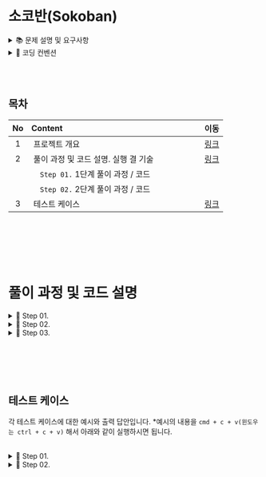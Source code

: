 # 소코반(Sokoban)

<details>
<summary>📚	 문제 설명 및 요구사항</summary>
<div markdown="1">
</div>
<br/><br/>

## ✍🏻 공통 요구사항

- 단계별로 (할 수 있는 단계까지) [소코반 게임](https://www.cbc.ca/kids/games/play/sokoban) 을 구현한다.
- 단계별로 지정된 코딩 요구사항을 적용한다.
- `단계별로 구현한 코드 동작과 실행 결과에 대해` 마크다운 문법으로 README.md 파일에 상세하게 정리한다.
- 특별히 명시되지 않은 부분은 `자유롭게 구현`한다.

<br/><br/>

<details>
<summary>📔	 Step 01.</summary>
<div markdown="1">

## 1단계: 지도 데이터 읽어서 2차원 배열에 저장하고 화면에 출력하기

<br/><br/>

## 🖥 1단계 코딩 요구사항

- 컴파일 또는 실행이 가능해야 한다. (컴파일이나 실행되지 않을 경우 감점 대상)
- 자기만의 기준으로 최대한 간결하게 코드를 작성한다.
- Readme.md에 풀이 과정 및 코드 설명, 실행 결과를 기술하고 코드와 같이 gist에 포함해야 한다.
- 제출시 gist URL과 revision 번호를 함께 제출한다.

<br/><br/><br/>

## ⌨️ 입력

아래 내용을 문자열로 넘겨서 처리하는 함수를 작성한다. 복사는 아래 text를 이용하시면 됩니다. **아래 문자는 편의를 위해 "\n"을 조정했습니다.
<br/>

````text
Stage 1
#####
#OoP#
#####
=====
Stage 2
  #######
###  O  ###
#    o    #
# Oo P oO #
###  o  ###
 #   O  # 
 ########
````

<br/><br/><br/><br/>

위 값을 읽어 2차원 배열로 변환 저장한다.
<br/>

| 기호  |<center>의미</center>| <center>스테이지 구분</center>|                                                        
|:---:|:----|:------------------------------:|
|  #  |&nbsp; 벽(Wall)       |&nbsp; 0|
|  O  |&nbsp; 구멍(Hall)      |&nbsp; 1|
|  o  |&nbsp; 공(Ball)       |&nbsp; 2|
|  P  |&nbsp; 플레이어(Player) |&nbsp; 3|
|  =  |&nbsp; 스테이지 구분         |&nbsp; 4|

<br/><br/><br/><br/><br/>

## 🖥 출력

아래와 같은 형태로 각 스테이지 정보를 출력한다.

- 플레이어 위치는 배열 [0][0]을 기준으로 처리한다.
- 스테이지 구분값은 출력하지 않는다
  <br/>

```text
Stage 1

#####
#OoP#
#####

가로크기: 5
세로크기: 3
구멍의 수: 1
공의 수: 1
플레이어 위치 (2, 4)

Stage 2

  #######
###  O  ###
#    o    #
# Oo P oO #
###  o  ###
 #   O  # 
 ########

가로크기: 10
세로크기: 7
구멍의 수: 4
공의 수: 4
플레이어 위치 (5, 6)
```

<br/><br/><br/>

</div>
<br/><br/>
</details>

[comment]: <> (2단계)

<details>
<summary>	📕	 Step 02.</summary>
<div markdown="2-2">

## 🖥 2단계 코딩 요구사항

- 너무 크지 않은 함수 단위로 구현하고 중복된 코드를 줄이도록 노력한다.
- 마찬가지로 Readme.md 파일과 작성한 소스 코드를 모두 기존 secret gist에 올려야 한다.
- 전역변수의 사용을 자제한다.
- 객체 또는 배열을 적절히 활용한다.

<br/><br/><br/>

## 🖥 2단계 기능 요구사항

- 처음 시작하면 스테이지 2의 지도를 출력한다.
- 간단한 프롬프트 (예: `SOKOBAN>   `)를 표시해 준다.
- 하나 이상의 문자를 입력받은 경우 순서대로 처리해서 단계별 상태를 출력한다.
- 벽이나 공등 다른 물체에 부딪히면 `해당 명령을 수행할 수 없습니다` 라는 메시지를 출력하고 플레이어를 움직이지 않는다.

<br/><br/><br/>

## ⌨️ 입력명령

````text
- w: 위쪽
- a: 왼쪽
- s: 아래쪽
- d: 오른쪽
- q: 프로그램 종료
````

<br/><br/><br/>

## 🖥 출력

```text
Stage 2

  #######
###  O  ###
#    o    #
# Oo P oO #
###  o  ###
 #   O  # 
 ########

SOKOBAN> ddzw (엔터)

  #######
###  O  ###
#    o    #
# Oo  PoO #
###  o  ###
 #   O  # 
 ########
 
 D: 오른쪽으로 이동합니다.
 
  #######
###  O  ###
#    o    #
# Oo  PoO #
###  o  ###
 #   O  # 
 ########
 
 D: (경고!) 해당 명령을 수행할 수 없습니다!
 
  #######
###  O  ###
#    o    #
# Oo  PoO #
###  o  ###
 #   O  # 
 ########
 
 Z: (경고!) 해당 명령을 수행할 수 없습니다!
 
  #######
###  O  ###
#    o    #
# Oo  PoO #
###  o  ###
 #   O  # 
 ########
 
 W: 위로 이동합니다.
 
SOKOBAN> q
Bye~
```

<br/><br/><br/>



</div>
</details>





<details>
<summary>📗	 Step 03.</summary>
<div markdown="3">
<br/>

## 3단계 : 소코반 완성하기

- 정상적인 소코반 게임을 완성하며 [해당 링크](https://www.cbc.ca/kids/games/play/sokoban)를 참조한다.

<br/><br/>

## ✍🏻 기능 요구사항

- 난이도를 고려하여 스테이지 1부터 5까지 플레이 가능한 map.txt 파일을 스스로 작성한다.
- 지도 파일 map.txt를 문자열로 읽어서 처리하도록 개선한다.
- 처음 시작시 Stage 1의 지도와 프롬프트가 표시된다.
- r 명령 입력시 스테이지를 초기화 한다.
- 모든 o를 O자리에 이동시키면 클리어 화면을 표시하고 다음 스테이지로 표시한다.
- 주어진 모든 스테이지를 클리어시 축하메시지를 출력하고 게임을 종료한다.

<br/>

- ### 참고
    - 플레이어는 o를 밀어서 이동할 수 있지만 당길 수는 없다.
    - o를 O 지점에 밀어 넣으면 0으로 변경된다.
    - 플레이어는 O를 통과할 수 있다.
    - 플레이어는 #을 통과할 수 없다.
    - 0 상태의 o를 밀어내면 다시 o와 O로 분리된다.
    - 플레이어가 움직일 때마다 턴수를 카운트한다.
    - 상자가 두 개 연속으로 붙어있는 경우 밀 수 없다.
    - 기타 필요한 로직은은 실제 게임을 참고해서 완성한다.

<br/><br/><br/>

## 🖥 3단계 코딩 요구사항

- 가능한 한 커밋을 자주 하고 구현의 의미가 명확하게 전달되도록 커밋 메시지를 작성한다.
- 함수나 메소드는 한 번에 한 가지 일을 하고 가능하면 20줄이 넘지 않도록 구현한다.
- 함수나 메소드의 들여쓰기를 가능하면 적게(3단계까지만) 할 수 있도록 노력한다.

<br/>

````javascript
function main() {
    for () { // 들여쓰기 1단계
        if () { // 들여쓰기 2단계
            return; // 들여쓰기 3단계
        }
    }
}
````

<br/><br/><br/>

## 🖥 실행 예시

```text
소코반의 세계에 오신 것을 환영합니다!
^오^

Stage 1

#####
#OoP#
#####

SOKOBAN> A

#####
#0P #
#####

빠밤! Stage 1 클리어!
턴수: 1

Stage 2
...

Stage 5
...

빠밤! Stage 5 클리어!
턴수: 5

전체 게임을 클리어하셨습니다!
축하드립니다! 
```

<br/><br/>

</div>
<br/><br/>
</details>

<details>
<summary>📚	Step 04.</summary>
<div markdown="4">

## 4단계 : 추가기능 구현

- 다양한 추가기능을 구현해 본다.
- 전부다 구현하지 않아도 무방하다.

<br/>

## ✍🏻 기능 요구사항

<br/>

### 저장하기 / 불러오기

- 1 - 5: 세이브 슬롯 1 - 5 선택
- S 키로 현재 진행상황을 저장한다.
- L 키로 세이브 슬롯에서 진행상황을 불러온다.

```text
S>  2S
2번 세이브 슬로 상태
2번 세이브에 진행상황을 저장합니다.
S>  3L
3번 세이브에서 진행상황을 불러옵니다.
```

<br/><br/><br/>

### 지도 데이터 변환하기 프로그램

- 지도 데이터 map.txt 를 읽어서 일반 텍스트 에디터로 읽을 수 없는 map_enc.txt로 변환하는 프로그램을 추가로 작성한다.
- 3 단계에서 구현한 게임이 map.txt 가 아닌 map_enc.txt 를 불러와서 실행할 수 있도록 수정한다.

<br/><br/><br/>

### 되돌리기 기능 및 되돌리기 취소 기능 구현

- u키를 누르면 한 턴 되돌리기, U키를 누르면 되돌리기 취소하기를 구현한다.

</div>
<br/><br/>
</details>



</details> 



<details>
<summary>📌 코딩 컨벤션</summary>
<div markdown="2">
<br/>

## 📌 코딩 컨벤션

- `기능 단위로 커밋`하며, 구현의 의미가 명확하게 전달되도록 커밋 메시지를 작성한다.<br/>
- 커밋은 -m 사용을 `지양`하며, 구체적 내용을 기록한다.

- `readme를 상세히 작성`한다.<br/>
    - `전체 프로젝트의 구조를 설명`한다.
    - 각 `패키지`와 `클래스, 메서드의 기능을 상세히 설명`한다.
    - (가능하다면) 패키지/클래스의 `역할과 책임을 명확하게 분리`한다.
    - 변수명은 문맥에 맞게 가장 보편적으로, 메서드명은 `무엇을 하는지를 명확히` 나타낸다.
    - 필요에 따라 그림과 PPT, 학습내용을 첨부해 `알기 쉽게 작성`한다.
    - 테스트 케이스를 기록하며 석연치 않은 부분을 매번 체크한다.

- 함수나 메소드의 들여쓰기를 가능하면 적게하도록 노력한다.<br/>
    - 한 메서드에는 가급적 `두 단계 이내`의 들여쓰기를 한다.
- 함수나 메소드는 한 번에 한 가지 일을 하고 가능하면 20줄이 넘지 않도록 구현한다. <br/>
- 무분별한 static의 사용을 최대한 `지양`한다.
- else 예약어를 `지양`한다.
- 함수나 메소드의 들여쓰기를 가능하면 적게(3단계까지만) 할 수 있도록 노력한다.

```javascript
 function main() {
    for (i = 0; i < 10; i++) { // 들여쓰기 1단계
        if (i == 2) { // 들여쓰기 2단계
            return; // 들여쓰기 3단계
        }
    }
}
```

<br/>

</div>
</details>

<br/><br/>

## 목차

| No  |    Content                                                                              |  이동  |
|:---:|:----------------------------------------------------------------------------------------|:-----:|
|  1  |&nbsp;프로젝트 개요                                                                          |[링크]()|
|  2  |&nbsp;풀이 과정 및 코드 설명. 실행 결 기술 &nbsp;&nbsp;&nbsp;&nbsp;&nbsp;&nbsp;&nbsp;&nbsp;&nbsp;&nbsp;&nbsp;&nbsp;&nbsp;&nbsp;&nbsp;&nbsp;&nbsp;&nbsp;&nbsp;|[링크](#풀이-과정-및-코드-설명)|
|     |&nbsp;&nbsp;&nbsp; `Step 01.`  1단계 풀이 과정 / 코드                                         |       |
|     |&nbsp;&nbsp;&nbsp; `Step 02.`  2단계 풀이 과정 / 코드                                         |       |
|  3  |&nbsp;테스트 케이스                                                                         |[링크]()|

<br/><br/><br/><br/><br/>

# 풀이 과정 및 코드 설명

<details>
<summary>📔	 Step 01.</summary>
<div markdown="1">

## 1단계

예제를 `그대로 화면에 출력`하는 문제로, 추가적 작업 없이 받은 정보를 화면에 출력하는 문제입니다. 따라서 입력 받은 문자열 입력에 대한 예외 처리를 하지 않고 입력된 문자열을 파싱해 Stage1과 Stage2에
대한 정보를 화면에 출력했습니다. *1단계에서 4단계로 갈수록 복잡해지고 구현사항이 추가되는 것 같아, 문제에서 원하는 요건만 빠르게 충족시키고 위해 일부 클래스와 메서드들은 하드코딩 되어있습니다.  
<br/>

![링크]()

|No|종류|<center>이름</center>|<center>역할 및 책임</center>|
|:----:|:----:|:---|:---|
|1|class|&nbsp;InputView|&nbsp; 사용자의 입력을 담당하는 클래스        |
|2|class|&nbsp;OutputView|&nbsp; 사용자에게 게임의 결과를 출력해주는 클래스        |
|3|enum|&nbsp;Message|&nbsp; 사용자에게 보여질 메시지를 관리하는 클래스        |
|4|class|&nbsp;ErrorMessage|&nbsp; 사용자에게 보여질 에러메시지를 관리하는 클래스|
|5|class|&nbsp;Position|&nbsp; Player의 좌표를 나타내는 클래스|
|6|class|&nbsp;StageResult|&nbsp; Stage의 정보를 담고 있는 클래스|

<br/><br/><br/>

## 1. InputView 클래스

사용자의 입력을 받는 클래스

<br/>

### 1-1. List<StageResult> inputMap(String word)

문자열을 인자로를 받아 List<StageResult>의 형태로 최종 반환해주는 메서드. List 내부에는 Stage1과 Stage2에 대한 정보가 담겨있다.

````java
public List<StageResult> inputMap(String word){
        return getResult(word);
}
````

<br/><br/>

### 1-2. List<StageResult> getResult(String word)

문자열을 인자로 받아 각 Stage에 대한 실제 정보를 생성해주는 메서드. 메서드 내부에서 도우미 메서드를 사용해 Stage1과 Stage2에 대한 정보를 생성한다.

```java
private List<StageResult> getResult(String word){
        List<String> words=getWordsSplitByLine(word);
        List<StageResult> results=new ArrayList<>();

        StageResult stageFirst=new StageResult(1,getStageFirstMap(words));
        StageResult stageSecond=new StageResult(2,getStageSecondMap(words));

        results.add(stageFirst);
        results.add(stageSecond);
        return results;
}
```

<br/><br/>

### 1-3. List<String> getWordsSplitByLine(String word)

문자열을 인자로 받아 List<String> 형태로 단어를 나눠주는 메서드. 맵의 정보를 나누기 위해 사용된다.

````java
private List<String> getWordsSplitByLine(String word){
        String[]wordArray=word.split("\n");
        List<String> words=new ArrayList<>();
        words.addAll(Arrays.asList(wordArray));
        return words;
}
````

<br/><br/>

### 1-4. int[ ][ ] getStageFirstMap(List<String> lst)

인자로 문자열 리스트를 받아 첫 번째 맵의 구성을 int[][] 형태로 반환해주는 메서드. 각 칸들의 심볼을 int로 변환해서 값을 저장시켜 준다.

````java
private int[][]getStageFirstMap(List<String> lst){
        String[][]stringArray=new String[3][5];
        
        for(int i=0;i< 3;i++){
            stringArray[i]=lst.get(i+1).split("").clone();
        }
        return getIntArray(stringArray);
}
````

<br/><br/>

### 1-5. int[][] getStageSecondMap(List<String> lst)

인자로 문자열 리스트를 받아 두 번째 맵의 구성을 int[][] 형태로 반환해주는 메서드. 각 칸들의 심볼을 int로 변환해서 값을 저장시켜준다.

````java
private int[][]getStageSecondMap(List<String> lst) {
        int[][]intArray=new int[7][11];
        for(int i=6;i< 13;i++){
            String[]array=lst.get(i).split("");
            int count=array.length;
            for(int j=0;j<count; j++) {
                intArray[i-6][j]=getIntValue(array[j]);
            }
        }
        return intArray;
}
````

<br/><br/>

### 1-6. int[ ][ ] getIntArray(String[][] stringArray)

문자 배열을 인자로 받아 int[][] 로 반환하는 메서드. 각 칸의 심볼을 맞는 int 값으로 변경해준다.

````java
private int[][]getIntArray(String[][]stringArray){
        int[][]intArray=new int[stringArray.length][stringArray[0].length];
        for(int row=0;row<stringArray.length;row++){
            for(int col=0;col<stringArray[0].length;col++){
                intArray[row][col]=getIntValue(stringArray[row][col]);
            }
        }
        return intArray;
}
````

<br/><br/>

### 1-7. int getIntValue(String symbol)

인자로 문자를 받아 int를 반환하는 메서드. 각 칸의 심볼을 맞는 int 값으로 변경해준다.

````java
private int getIntValue(String symbol){
        if(symbol.equals("#")){
            return 0;
        }
        if(symbol.equals("O")){
            return 1;
        }
        if(symbol.equals("o")){
            return 2;
        }
        if(symbol.equals("P")){
            return 3;
        }
        if(symbol.equals(" ")){
            return 5;
        }
            return 5;
}
````

<br/><br/><br/><br/>

## 2. OutputView

Stage의 정보를 출력해주는 클래스

<br/><br/>

### 2-1. void print(List<StageResult> results)

Stage들에 대한 정보를 인자로 받아 화면에 출력해주는 메서드.

```java
public void print(List<StageResult> results){
        stringBuilder.setLength(0);
        for(int number=0;number<results.size();number++){
            StageResult stageInfo=results.get(number);
            stringBuilder.append(Message.STAGE_INFO).append(stageInfo.getStage()).append("\n");
            String[][]stageMap=getStringArray(results.get(number).getMap());
            for(int row=0;row<stageInfo.getMap().length;row++){
                stringBuilder.append("\n");
                for(int col=0;col<stageInfo.getMap()[0].length;col++){
                    stringBuilder.append(stageMap[row][col]);
                }
            }
            
        stringBuilder.append("\n").append("\n").append(Message.HORIZONTAL_LENGTH).append(stageInfo.getHorizontalCount()).append("\n")
        .append(Message.VERTICAL_LENGTH).append(stageInfo.getVerticalCount()).append("\n")
        .append(Message.HOLE_COUNT).append(stageInfo.getHoleCount()).append("\n")
        .append(Message.BALL_COUNT).append(stageInfo.getBallCount()).append("\n")
        .append(Message.PLAYER_POSITION).append(stageInfo.getPlayerPosition()).append("\n").append("\n");
        }
        System.out.println(stringBuilder);
}
```

<br/><br/><br/>

### 2-2. String[][] getStringArray(int[][] map)

Stage 정보 중 int[ ][ ]를 인자로 받아 String[ ][ ]로 변환해주는 메서드.
<br/><br/>

```java
private String[][]getStringArray(int[][]map){
        String[][]stringArray=new String[map.length][map[0].length];
        for(int i=0;i<map.length;i++){
            for(int j=0;j<map[0].length;j++){
            stringArray[i][j]=getStringValue(map[i][j]);
            }
        }
        return stringArray;
}
```

<br/><br/><br/>

### 2-3. String getStringValue(int symbol)

int를 인자로 받아 String 값으로 변환해주는 메서드. 문자열 배열을 int 배열로 바꾸기 위해 사용된다.

````java
private String getStringValue(int symbol){
        if(symbol==0){
            return"#";
        }
        if(symbol==1){
            return"O";
        }
        if(symbol==2){
            return"o";
        }
        if(symbol==3){
            return"P";
        }
        if(symbol==5){
            return" ";
        }
        return" ";
}
````

<br/><br/><br/><br/>

## 3.Message

사용자에게 보여질 메시지를 관리하기 위한 enum 클래스.

<br/><br/>

## 4.ErrorMessage

사용자에게 보여질 오류 메시지를 관리하기 위한 enum 클래스.

<br/><br/>

## 5.Position

사용자의 위치를 저장하기 위한 값 객체.
<br/>

```java
@Override
public boolean equals(Object o){
        if(this==o)return true;
        if(o==null||getClass()!=o.getClass())return false;
        Position position=(Position)o;
        return x==position.x&&y==position.y;
}

@Override
public int hashCode(){
        return Objects.hash(x,y);
}
```

<br/><br/><br/>

## 6.StageResult

각 Stage에 대한 정보를 담고 있는 클래스.

<br/><br/>

### 6-1. int getHoleCount(int[ ][ ] map)

int[][] 를 인자로 받아 구멍(hole)의 개수를 반환하는 메서드.
<br/><br/>

```java
private int getHoleCount(int[][]map){
        int count=0;
        for(int row=0;row<map.length;row++){
            for(int col=0;col<map[0].length;col++){
                if(map[row][col]==1){
                    count++;
                }
            }
        }
        return count;
}
```

<br/><br/><br/>

### 6-2. int getBallCount(int[][] map)

int[][]를 인자로 받아 공(ball)의 개수를 반환하는 메서드.
<br/><br/>

```java
private int getBallCount(int[][]map){
        int count=0;
        for(int row=0;row<map.length;row++){
            for(int col=0;col<map[0].length;col++){
                if(map[row][col]==2){
                    count++;
                }
            }
        }
        return count;
}
```

<br/><br/><br/>

### 6-3. Position getPlayerPosition(int[][] map)
int[ ][ ]를 인자로 받아 플레이어의 위치(x, y)의 좌표를 반환하는 메서드.
<br/><br/>

```java
private Position getPlayerPosition(int[][]map){
        int count=0;
        int playerX=Integer.MAX_VALUE;
        int playerY=Integer.MAX_VALUE;
        for(int row=0;row<map.length;row++){
            for(int col=0;col<map[0].length;col++){
                if(map[row][col]==3){
                    playerX=row;
                    playerY=col;
                }
            }
        }
        return new Position(playerX,playerY);
}
```

</div>
</details>



<details>
<summary>📕	 Step 02.</summary>
<div markdown="1">

## 2단계

2단계는 `캐릭터의 위치를 이동`시키는 문제입니다. 따라서 다른 고려사항은 크게 생각하지 않고 캐릭터가 움직일 칸이 비었으면(" ") 캐릭터의 위치를 이동시켰습니다. 2단계 까지는 비교적 복잡하지 않기 때문에 칸의 
이동을 int로 하지 않고 문자열을 그대로 사용했습니다. *마찬가지로 점진적 리팩토링을 위해 일부 클래스와 메서드가 하드코딩 되어있습니다.
<br/>

![링크]()


<br/>


## 추가된 클래스
|No|종류|<center>이름</center>|<center>역할 및 책임</center>|
|:----:|:---------------:|:------|:---|
|1|class|&nbsp;Board     |&nbsp; 게임 캐릭터와 구멍, 공 등 각 요소들의 정보를 저장하는 클래스  |
|2|class|&nbsp;Command   |&nbsp; 명령어(w,a,q)들과 다음 위치의 계산을 돕는 값을 가진 클래스 |
|3|class|&nbsp;GameResult|&nbsp; 배열의 상태를 담아 반환해주는 클래스                   |
|4|class|&nbsp;Pair      |&nbsp; (x, y) 좌표를 묶어서 관리하는 클래스                   |
|5|class|&nbsp;Pairs     |&nbsp; Pair의 값들이 저장된 클래스                        |

## 1. Board 클래스

GameMachine 내부의 2차원 배열의 값과 연관된 메서드를 가지고 있는 클래스. 게임 캐릭터와 구멍, 공 등 각 심볼들의 상태를 관리하며 사이드 이펙트를 제거하기 위해 내부 배열을 갈아 끼우는 형태로 매 번
업데이트 한다.

<br/>

### 1-1. void initBoard()

Board 클래스 객체가 생성될 때 String[ ][ ] 배열을 초기화시켜주는 메서드. 
<br/><br/>

```java
void initBoard(){
        board=new String[BOARD_WIDTH][BOARD_HEIGHT];
        this.board[0]=new String[]{" "," ","#","#","#","#","#","#","#"," "," "};
        this.board[1]=new String[]{"#","#","#"," "," ","O"," "," ","#","#","#"};
        this.board[2]=new String[]{"#"," "," "," "," ","o"," "," "," "," ","#"};
        this.board[3]=new String[]{"#"," ","O","o"," ","P"," ","o","O"," ","#"};
        this.board[4]=new String[]{"#","#","#"," "," ","o"," "," ","#","#","#"};
        this.board[5]=new String[]{" ","#"," "," "," ","O"," "," ","#"," "," "};
        this.board[6]=new String[]{" ","#","#","#","#","#","#","#","#"," "," "};
}
```

<br/><br/><br/>

### 1-2. String[][] getBoard()

String[][]를 방어적 복사로 넘겨주는 반환하는 메서드. 사이드 이펙트를 제거하기 위해 매 번 배열을 생성해서 복사한 후 반환한다.
<br/>

```java
String[][]getBoard(){
        String[][]copyBoard=new String[BOARD_WIDTH][BOARD_HEIGHT];
        for(int row=BOARD_START;row<BOARD_WIDTH; row++){
            copyBoard[row]=this.board[row].clone();
        }
        return copyBoard;
}
```

<br/><br/><br/>

### 1-3. void update(String[ ][ ] updatedBoard)

배열을 업데이트 시켜주는 메서드. 사이드 이펙트를 방지하기 위해 board의 값을 null로 초기화시켜준 후 새로운 배열을 넣는다. 

<br/>

```java
protected void update(String[][]updatedBoard){
        this.board=null;
        this.board=updatedBoard;
}
```

<br/><br/><br/>

### 1-4. Pair findPlayerPosition()

현재 캐릭터의 위치를 찾는 메서드. 캐릭터를 기준으로 이동할 방향과 다음 칸을 보면 빠른 빠른 계산이 가능하다. String[][] 배열을 순회하며 `P` 인 칸의 좌표를 Pair로 반환한다.  
<br/>

```java
protected Pair findPlayerPosition(){
        int x=Integer.MAX_VALUE;
        int y=Integer.MAX_VALUE;

        for(int row=0;row< 11;row++){
            for(int col=0;col< 11;col++){
                if(board[row][col].equals("P")){
                    x=row;
                    y=col;
                }
            }
        }
        return Pairs.of(x,y);
}
```

<br/><br/><br/>

### 1-5. Pair validatePosition(int x, int y)

캐릭터가 움직일 칸을 검증하는 메서드. 이동할 칸이 범위 내에 있을 때, 해당 칸이 비었을 때 true를 반환하고 그 외에는 false를 반환한다. 이를 통해 메서드 내부에서 if문으로 매 번 검증하는 것을 고려하지
않아도 된다.
<br/>

```java
protected boolean validatePosition(int x,int y){
        if(!validateRange(x,y)){
            return false;
        }

        if(!validateMoveable(x,y)){
            return false;
        }
        return true;
}
```

<br/><br/><br/>

### 1-6. Pair validateRange(int x, int y)

Pair(x, y) 값이 이동 가능한 범위 내에 있는지를 체크하는 메서드.
<br/>

```java
private boolean validateRange(int x,int y){
        return x>=0&&x< 11&&y>=0&&y< 11;
}
```

<br/><br/><br/>

### 1-7. Pair validateRange(int x, int y)

해당 칸이 비어있는지 체크하는 메서드. 
<br/>

```java
private boolean validateMoveable(Pair pair){
        return this.board[pair.getX()][pair.getY()].equals(" ");
}
```

<br/><br/><br/>

## 2. Command 클래스

사용자의 입력을 명령으로 바꿔주고, 다음에 이동할 칸의 위치를 계산할 수 있는 내부 좌표 값을 가지고 있다.
<br/>

```java
public enum Command {

    UP("U", "위쪽으로 한 칸 이동", List.of(1, 0)),
    DOWN("D", "아랫쪽으로 한 칸 이동", List.of(-1, 0)),
    RIGHT("R", "오른쪽으로 한 칸 이동", List.of(0, -1)),
    LEFT("L", "왼쪽으로 한 칸 이동", List.of(0, 1)),
    Q("Q", "프로그램 종료", List.of());
    ...

```

<br/><br/><br/>

### 2-1. Command getDirection(String input)

사용자의 입력 값으로 그에 맞는 명령을 찾는 메서드.

````java
public static Command getDirection(String input){
        return Stream.of(values())
            .filter(command->command.command.toLowerCase().equals(input))
            .findAny()
            .orElseThrow(IllegalArgumentException::new);
}
````

<br/><br/><br/>

### 2-2. static List<String> getCommands()

명령의 영문 알파벳을 반환하는 메서드. input 받는 단어를 체크할 때 해당 List의 contains 메서드를 통해 올바른 input인지 체크한다.

````java
public static List<String> getCommands(){
            return Stream.of(values())
                .map(Command::getCommand)
                .sorted()
                .collect(Collectors.toUnmodifiableList());
}
````

<br/><br/><br/>

### 2-3. List<Integer> getNextPosition()

다음 이동할 값의 좌표를 얻는 메서드.

````java
public List<Integer> getNextPosition(){
        return nextPosition;
}
````

<br/><br/><br/>

## 3. GameResult

Board의 상태를 받아 반환해주는 클래스. 
<br/>

```java
public String[][]getBoard(){
        return board;
}
```

<br/><br/><br/>

## 4. Pair

x, y를 한 쌍으로 묶어서 관리해주는 클래스. 
<br/><br/><br/>

### 4-1. int getX(), int getY()

x와 y의 원시 값을 반환하는 메서드.
<br/>

```java
public int getX(){
        return x;
}

public int getY(){
        return y;
}
```

<br/><br/><br/>

## 5. Pairs

pair의 값들을 저장하고 있는 클래스. 값 객체를 저장해서 필요한 값들을 꺼내 사용한다.
<br/><br/>

### static Pair of(int inputX, int inputY)

x와 y의 원시 값을 반환하는 메서드입니다.
<br/>

```java
public static Pair of(int inputX,int inputY){
        return pairs.stream()
            .filter(position->position.getX()==inputX)
            .filter(position->position.getY()==inputY)
            .findAny()
            .orElseThrow(NoSuchElementException::new);
}
```

<br/><br/><br/><br/><br/><br/>

## 주요 변경 클래스

|No|종류|<center>이름</center>|<center>역할 및 책임</center>|
|:----:|:----:|:---|:---|
|6|class|&nbsp;InputView|&nbsp;   사용자의 입력을 담당하는 클래스 |
|7|class|&nbsp;OutputView|&nbsp;   사용자에게 게임의 결과를 출력해주는 클래스|
|8|enum|&nbsp;Message|&nbsp; 사용자에게 보여질 메시지를 관리하는 클래스        |
|9|class|&nbsp;ErrorMessage|&nbsp; 사용자에게 보여질 에러메시지를 관리하는 클래스|

<br/><br/><br/>

## 6. InputView 클래스

사용자의 입력을 받는 클래스.
<br/>

```java
public enum Command {

    UP("U", "위쪽으로 한 칸 이동", List.of(1, 0)),
    DOWN("D", "아랫쪽으로 한 칸 이동", List.of(-1, 0)),
    RIGHT("R", "오른쪽으로 한 칸 이동", List.of(0, -1)),
    LEFT("L", "왼쪽으로 한 칸 이동", List.of(0, 1)),
    Q("Q", "프로그램 종료", List.of());

```

<br/><br/><br/>

### 6-1.List<String> inputCommand()

사용자의 입력을 문자열 리스트로 반환하는 메서드.

```java
public List<String> inputCommand(){
        String value;
        System.out.print(Message.SOKOBAN);
        List<String> words;
        while(true){
            try{
                value=input.br.readLine().toLowerCase();
                words=validateCommandContains(value);
                break;
            } catch(IllegalArgumentException e){
                System.out.println(ErrorMessage.INVALID_INPUT_VALUE);
            } catch(Exception e){
                System.out.println(ErrorMessage.INVALID_INPUT_VALUE);
            }
        }
        return words;
}
```

<br/><br/><br/>

### 6-2.List<String> validateCommandContains(String direction)

사용자의 입력을 문자열 단위("")로 나누고 각 문자 값이 올바른 지 검증해주는 메서드.
<br/>

````java
private List<String> validateCommandContains(String direction){
        List<String> words=new ArrayList<>();
        Objects.requireNonNull(direction);
        String[]temp=direction.split("");
        for(int number=0;number<temp.length;number++){
            if(!commands.contains(temp[number])){
                throw new IllegalArgumentException(ErrorMessage.INVALID_INPUT_VALUE.toString());
            }
        words.add(temp[number]);
        }
        return words;
}
````

<br/><br/>

## 7. OutputView 클래스

Stage의 정보를 출력해주는 클래스.
<br/>

### 7-1. void initBoard(String[][] board)

String[][] 배열을 인자로 받아 보드의 초기 상태를 출력해주는 메서드. 시작 전 배열의 상태를 출력하기 위한 메서드. 
<br/>

```java
public void initBoard(String[][]board){
        stringBuilder.setLength(0);
        stringBuilder.append("Stage 2").append("\n").append("\n");

        for(int row=0;row<board.length;row++){
            if(row!=0){
                stringBuilder.append("\n");
            }
            for(int col=0;col<board[0].length;col++){
                stringBuilder.append(board[row][col]);
            }
        }
        stringBuilder.append("\n");
        System.out.println(stringBuilder);
}
```

<br/><br/><br/>

### 7-2. void printBoard(GameResult result)

GameResult(Board의 상태(String[ ][ ]))를 인자로 받아서 이를 화면에 출력해주는 메서드. 
<br/>

```java
public void printBoard(GameResult result){
        stringBuilder.setLength(0);
        String[][]board=result.getBoard();
        for(int row=0;row<board.length;row++){
            if(row!=0){
                stringBuilder.append("\n");
            }
            for(int col=0;col<board[0].length;col++){
                stringBuilder.append(board[row][col]);
            }
        }
        stringBuilder.append("\n");
        System.out.println(stringBuilder);
}
```

<br/><br/><br/>
</div>

</details>





<details>
<summary>📘	 Step 03.</summary>
<div markdown="1">


<br/><br/>

## 3단계
공 밀기, 이동 불가, 위치 계산 등 게임의 주요 기능들이 대거 등장한다. `캐릭터의 위치를 계산`하기 위해 `int[][]` 을 사용는데, 캐릭터의 위치가 String[ ][ ] 일 때는 이를 계산하며 이동시키는 과정이 많이 까다롭지만, 모든 계산을 int로한 후 마지막에 출력만
문자로 변환해 반환하면 중간의 많은 과정을 생략할 수 있기 때문이다. 마지막에 문자로 변환될 때 바뀌는 `심볼`은 아래와 같다.

<br/>

|No| 기호  |<center>의미</center>| <center>스테이지 구분</center>|                                                        
|:----:|:---:|:----|:------------------------------:|
|1|`#`|&nbsp; 벽(Wall)       |&nbsp; 9|
|2|` `|&nbsp; 빈 칸(Blank)    |&nbsp; 0|
|3|`O`|&nbsp; 구멍(Hall)      |&nbsp; 1|
|4|`o`|&nbsp; 공(Ball)       |&nbsp; 2|
|5|`O`|&nbsp; 구멍 + 공       |&nbsp; 3|
|6|`P`|&nbsp; 플레이어(Player) |&nbsp; 4|
|7|`P`|&nbsp; 플레이어 + 구멍   |&nbsp; 5|

<br/><br/><br/><br/>


## 추가된 클래스

<br/>

|No|종류|<center>이름</center>|<center>역할 및 책임</center>|
|:----:|:---------------:|:------|:---|
|1|class|&nbsp;Answer               |&nbsp; 초기 Board의 상태와 다음 스테이지로 넘어갈지에 대한 정보를 담고 있는 클래스|
|2|class|&nbsp;Disk                 |&nbsp; Init에 관련된 정보를 담고 있는 클래스                            |
|3|class|&nbsp;Init                 |&nbsp; 각 Stage와 Sokoban 게임의 정보를 초기화하는 클래스                  |
|4|class|&nbsp;Stage                |&nbsp; Board와 Stageinformation을 담고 있는 클래스                   |
|5|class|&nbsp;Stages               |&nbsp; Stage들을 저장하고 있는 클래스                                 |
|6|class|&nbsp;StageInformation     |&nbsp; 가로, 세로크기 등 Stage의 기본 정보를 담고 있는 클래스               |
|7|class|&nbsp;StageInformationList |&nbsp; StageInformation 클래스들을 저장하고 있는 클래스                 |

<br/><br/><br/><br/><br/>

## 1. Answer

초기 Board의 상태와 다음 스테이지로 넘어갈지에 대한 정보를 담고 있는 클래스. 다음 스테이지로 넘어가기 위해서는 모든 퍼즐을 맞췄는지 체크해야 하는데, 이에 관한 정보를 가지고 있다. 또한 original이라는
원본 배열을 추가로 저장하고 있는데, 이는 명령어 R이 들어왔을 때 해당 값을 반환하기 위함이다.

### 1-1. int[][]calculateAnswer(int[][]array)

정답 배열을 저장하기 위해 캐릭터의 위치를 지우고 값을 저장하는 메서드. changeNumber 메서드를 통해 불필요한 값들을 제거한다.
<br/><br/>

```java
private int[][]calculateAnswer(int[][]array){
        int[][]temp=new int[array.length][array[0].length];
        for(int row=0;row<array.length;row++){
            for(int col=0;col<array[0].length;col++){
                temp[row][col]=changeNumber(array[row][col]);
            }
        }
        return temp;
}
```

<br/><br/><br/>

### 1-2. int changeNumber(int value)

배열에서 불필요한 값을 지우기 위해 값을 바꿔주는 메서드. 예를들어 정답을 체크하는 과정에서 캐릭터는 필요가 없기 때문에 4의 값을 0으로 바꿔준다.
<br/><br/>

```java
private int changeNumber(int value){
        if(value==1)return 3;
        if(value==2)return 0;
        if(value==4)return 0;
        return value;
}
```

<br/><br/><br/>

### 1-3. boolean isAnswer(int[][] array)

정답 값을 현재 배열과 비교하는 메서드. 기존 배열에 캐릭터를 지워주기 위해 deleteCharacter 도우미 메서드를 사용되었다.
<br/><br/>

```java
public boolean isAnswer(int[][]array){
        int[][]map=deleteCharacter(array);
        int[][]answer=this.answer;
        for(int row=0;row<answer.length;row++){
            if(checkColumn(row,map[row])){
                return false;
            }
        }
        return true;
}
```

<br/><br/><br/>

### 1-4. boolean checkColumn(int row, int[] array)

기존 배열과 현재 배열의 값을 비교하는 메서드. * 객체지향 체조원칙을 (최대한) 지키기 위해 이중 for문을 분리.  
<br/><br/>

```java
private boolean checkColumn(int row,int[]array){
        for(int col=0;col<answer[0].length;col++){
            if(array[col]!=this.answer[row][col]){
                return true;
            }
        }
        return false;
}
```

<br/><br/><br/>

### 1-5. int[][] getOriginal() {

사용자가 reset 버튼을 눌렀을 때 방어적 복사로 원본 배열을 반환하기 위한 메서드. 
<br/><br/>

```java
public int[][]getOriginal(){
        int[][]temp=new int[original.length][original[0].length];
        for(int row=0;row<original.length;row++){
            for(int col=0;col<original[0].length;col++){
                temp[row][col]=original[row][col];
            }
        }
        return temp;
}
```

<br/><br/><br/>

### 1-6. int[][] deleteCharacter(int[][] array)

정답을 비교하는 과정에서 캐릭터는 불필요하기 때문에 이를 제거하기 위한 메서드.
<br/><br/>

```java
private int[][]deleteCharacter(int[][]array){
        int[][]temp=new int[array.length][array[0].length];
        for(int row=0;row<array.length;row++){
            for(int col=0;col<array[0].length;col++){
                temp[row][col]=changeCharacter(array[row][col]);
            }
        }
        return temp;
}
```

<br/><br/><br/>

### 1-7. int changeCharacter(int value)

캐릭터(4)를 빈칸(0)으로 바꿔주는 deleteCharacter의 도우미 메서드.
<br/><br/>

```java
private int changeCharacter(int value){
        if(value==4){
            return 0;
        }
        return value;
}
```

<br/><br/><br/><br/>

## 2. Disk

Sokoban 내부의 데이터를 저장/불러오기 위한 클래스. Init메서드를 통해 애플리케이션이 동작할 때 필요한 데이터를 모두 초기화 한다. 애플리케이션에서 데이터의 저장/초기화와 관련된 정보를 관리하는 역할을
담당한다.
<br/>

````java
public class Disk {

    private Init init = Init.of();
    private Disk() {};

    public static Disk of() {
        return new Disk();
    }

}

````

<br/>

## 3. Init

각 Stage와 Sokoban 게임의 정보를 초기화하는 클래스. 

<br/><br/><br/>

## 4. Stage

Board와 Stageinformation을 담고 있는 클래스.
<br/>

### 4-1. List<GameResult> execute(List<Command> commandList)

실행후 결과를 반환하는 메서드.

```java
public List<GameResult> execute(List<Command> commandList){
        List<GameResult> results=new ArrayList<>();
        for(Command command:commandList){
        if(command.equals(Command.R)){
        return List.of(resetStage());
        }
        results.add(this.board.push(command));
        }
        return results;
        }
```

<br/>

### 4-2. GameResult resetStage()

리셋 명령어를 처리하기 위한 메서드. Answer 내에 있는 original 배열을 가져와 이를 반환한다.

```java
public GameResult resetStage(){
        this.board.reset();
        return new GameResult(this.board.getBoard());
        }
```

<br/><br/><br/>

## 5. Stages

Stage들을 저장하고 있는 클래스.

```java
public class Stages {

    private static final Map<Integer, Stage> stages = new HashMap<>();

    private Stages() {
    }

    public static void putStage(int id, StageInformation information, Board board) {
        stages.put(id, new Stage(board, information));
    }

    public static Stages of() {
        return new Stages();
    }

    public Stage getStage(int value) {
        return stages.get(value);
    }
}
```

<br/><br/><br/>

## 6. StageInformation

가로, 세로크기 등 Stage의 기본 정보를 담고 있는 클래스.

```java
public class Stages {

    private static final Map<Integer, Stage> stages = new HashMap<>();

    private Stages() {
    }

    public static void putStage(int id, StageInformation information, Board board) {
        stages.put(id, new Stage(board, information));
    }

    public static Stages of() {
        return new Stages();
    }

    public Stage getStage(int value) {
        return stages.get(value);
    }
}
```

<br/><br/><br/>

## 7. StageInformationList

StageInformation 클래스들을 저장하고 있는 클래스.

```java
public class Stages {

    private static final Map<Integer, Stage> stages = new HashMap<>();

    private Stages() {
    }

    public static void putStage(int id, StageInformation information, Board board) {
        stages.put(id, new Stage(board, information));
    }

    public static Stages of() {
        return new Stages();
    }

    public Stage getStage(int value) {
        return stages.get(value);
    }
}
```

주요 변경 클래스
<br/>

|No|종류|<center>이름</center>|<center>역할 및 책임</center>|
|:----:|:---------------:|:------|:---|
|8|class|&nbsp;Board                |&nbsp; 각 Stage의 배열의 상태와 해당 배열을 심볼로 전환해주는 클래스|
|9|class|&nbsp;GameMachine          |&nbsp; Init에 관련된 정보를 담고 있는 클래스                            |
|10|class|&nbsp;GameManager          |&nbsp; Init에 관련된 정보를 담고 있는 클래스                            |

<br/><br/><br/><br/><br/>

## 8. Board

해당 Stage 배열의 상태와 해당 배열을 심볼로 전환해주는 클래스. Stage의 상태와 관련된 역할과 책임을 가진다.

### 8-1. GameResult push(Command command)

배열을 변환하는 메서드. 현재 캐릭터의 위치를 기준으로 미는 방향의 한 칸, 두 칸 앞을 체크해서 배열을 변환할 지 결정한다. 모든 배열은 사이드 이펙트를 제거하기 위해 복사해서 새로 만든 후 이를 갈아끼워 준다.
<br/><br/>

```java
GameResult push(Command command){
        GameResult gameResult=new GameResult();
        Pair pair=findPlayerPosition();

        int moveBlockX=pair.getX()+command.getNextPosition().get(0);
        int moveBlockY=pair.getY()+command.getNextPosition().get(1);
        int[][]newBoard=copyBoard();

        if(moveable(Pairs.of(moveBlockX,moveBlockY))){
        int[][]updatedBoard=move(pair,newBoard,Pairs.of(moveBlockX,moveBlockY));
        update(updatedBoard);
        gameResult.addBoard(this.getBoard());
        }else if(pushable(Pairs.of(moveBlockX,moveBlockY),command)){
        int[][]updatedBoard=pushBall(pair,newBoard,Pairs.of(moveBlockX,moveBlockY),command);
        update(updatedBoard);
        gameResult.addBoard(this.getBoard());
        }
        checkGameResult(gameResult);
        return gameResult;
        }
```

<br/><br/><br/>

### 8-2. GameResult push(Command command)

push의 도우미 메서드로 캐릭터가 이동 가능할 때는 move를, move를 할 수 없지만 다음 칸에서 공을 밀 수 있을 때는 pushBall 메서드를 실행한다.
<br/><br/>

```java
private int[][]move(Pair position,int[][]board,Pair nextPosition){
        board[position.getX()][position.getY()]-=4;
        board[nextPosition.getX()][nextPosition.getY()]+=4;
        return board;
        }

private int[][]pushBall(Pair position,int[][]board,Pair nextPosition,Command command){
        board[position.getX()][position.getY()]-=4;
        board[nextPosition.getX()][nextPosition.getY()]+=4;
        board[nextPosition.getX()][nextPosition.getY()]-=2;
        board[nextPosition.getX()+command.getNextPosition().get(0)][nextPosition.getY()+command.getNextPosition().get(1)]+=2;
        return board;
        }
```

<br/><br/><br/>

### 8-3. boolean isBall, moveable, isBlank, isHall, isBallOnTheHole(int x, int y)

배열을 update하기 위해 한 칸 앞, 두 칸 앞을 체크하는 메서드.
<br/><br/>

```java
private boolean isBall(int x,int y){
        return this.board[x][y]==2;
        }

private boolean moveable(Pair pair){
        return this.board[pair.getX()][pair.getY()]==0||this.board[pair.getX()][pair.getY()]==1;
        }

private boolean isBlank(int x,int y){
        return this.board[x][y]==0;
        }

private boolean isHall(int x,int y){
        return this.board[x][y]==1;
        }

private boolean isBallOnTheHole(int x,int y){
        return this.board[x][y]==3;
        }

private boolean isPlayer(int x,int y){
        return this.board[x][y]==4||this.board[x][y]==5;
        }    
```

<br/><br/><br/>

### 8-4. Pair findPlayerPosition()

캐릭터의 위치를 찾기 위한 메서드.
<br/><br/>

```java
protected Pair findPlayerPosition(){
        for(int row=0;row< this.board.length;row++){
        for(int col=0;col< this.board[0].length;col++){
        if(isPlayer(row,col)){
        return Pairs.of(row,col);
        }
        }
        }
        return null;
        }

protected boolean isAnswer(){
        return answer.isAnswer(this.board);
        }

public void reset(){
        int[][]reset=this.answer.getOriginal();
        update(reset);
        }
```

<br/><br/><br/>

### 8-5. boolean isAnswer();

정답을 찾아서 비교하기 위한 메서드. Answer 클래스 내부의 answer 값을 통해 정답을 체크한다.  
<br/><br/>

```java
protected boolean isAnswer(){
        return answer.isAnswer(this.board);
        }
```

<br/><br/><br/>

### 8-6. void reset()

해당 스테이지의 초기 값을 반환하는 메서드. Answer내부의 original 값을 통해 초기 상태로 업데이트 한다.    
<br/><br/>

```java
public void reset(){
        int[][]reset=this.answer.getOriginal();
        update(reset);
        }
```

## 9. GameManager

사용자의 입력을 명령으로 변환해주고 게임의 횟수, 메시지/게임에 대한 정보 전달의 역할을 담당한다.

<br/><br/><br/>

### 9-1. void sayHello(), sayGoodBye(), sayTurnCount(int value), sayTurnReset()

게임과 연관된 시작, 마무리, 턴 횟수 등의 메시지를 전달하는 메서드.
<br/><br/>

```java
public void sayHello(){
        System.out.println(Message.GREET);
        }

public void sayGoodBye(){
        System.out.println(Message.CLEAR_CELEBRATION);
        System.out.println(Message.CELEBRATION);
        }

public void sayTurnCount(int value){
        System.out.println(Message.TURN_COUNT+""+value);
        }

public void sayTurnReset(){
        System.out.println(Message.TURN_RESET);
        }
```

<br/><br/><br/>

### 9-2. List<GameResult> play(int stageNumber,List<Command> commands)

<br/><br/>
stageNumber을 통해 해당 스테이지를 찾고 명령을 전달한다.

```java
public List<Command> getCommand(List<String> direction){
        List<Command> commands=new ArrayList<>();
        for(int i=0;i<direction.size();i++){
        Command command=getCommands(direction.get(i));
        if(command.equals(Command.R)){
        return List.of(Command.R);
        }
        validateQuit(command);
        commands.add(command);
        }
        return commands;
        }
```

<br/><br/><br/>

### 9-3. int stageUp(int value)

다음 단계로 진행하기 위해 스테이지를 한 단계 올리는 메서드.
<br/><br/>

```java
public int stageUp(int value){
        return value+=1;
        }
```

<br/><br/><br/>

### 9-4. int plusTurn(int value)

턴의 횟수를 1 증가시키는 메서드.
<br/><br/>

```java
public int plusTurn(int value){
        return value;
        }
```

### 9-5. int turnInit()

다음 Stage로 넘어갔을 때 턴 수를 초기화하는 메서드.
<br/><br/>

```java

public int turnInit(){
        return 0;
        }
```

<br/><br/><br/>

</div>
</details>

<br/><br/><br/><br/>

## 테스트 케이스

각 테스트 케이스에 대한 예시와 출력 답안입니다. *예시의 내용을 `cmd + c + v(윈도우는 ctrl + c + v)` 해서 아래와 같이 실행하시면 됩니다.
<br/><br/>


<details>
<summary>📔	 Step 01.</summary>
<div markdown="1">

## ⌨️ 입력

`아래 내용을 문자열로 넘겨서` 처리하는 함수를 작성한다.

```java
String word="Stage 1\n"+"#####\n"+"#OoP#\n"+"#####\n"+"=====\n"+"Stage 2\n"+"  #######  \n"+"###  O  ###\n"+"#    o    #\n"+"# Oo P oO #\n"+"###  o  ###\n"+" #   O  #  \n"+" ########  ";
```

```java
public class Main {
    private static final InputView inputView = new InputView();
    private static final OutputView outputView = new OutputView();

    public static void main(String[] args) throws Exception {
        String word = "Stage 1\n" + "#####\n" + "#OoP#\n" + "#####\n" + "=====\n" + "Stage 2\n" + "  #######  \n" + "###  O  ###\n" + "#    o    #\n" + "# Oo P oO #\n" + "###  o  ###\n" + " #   O  #  \n" + " ########  ";
        String[] words = word.split("\n");
        List<String> lst = new ArrayList<>();

        for (int i = 0; i < words.length; i++) {
            lst.add(words[i]);
        }

        InputView view = new InputView();
        List<StageResult> results = view.inputMap(word);
        OutputView outputView = new OutputView();
        outputView.print(results);
    }
}
```

<br/><br/>

## 🖥 출력

```text
Stage: 1

#####
#OoP#
#####

가로크기: 5
세로크기: 3
구멍 수: 1
공의 수: 1
플레이어 위치: (2, 4)

Stage: 2

  #######  
###  O  ###
#    o    #
# Oo P oO #
###  o  ###
 #   O  #  
 ########  

가로크기: 11
세로크기: 7
구멍 수: 4
공의 수: 4
플레이어 위치: (4, 6)
```

</div>
</details>

<details>
<summary>📕	 Step 02.</summary>
<div markdown="2">

## ⌨️ 입력

`아래 내용을 문자열로 넘겨서` 처리하는 함수를 작성한다.

```text
- w: 위쪽
- a: 왼쪽
- s: 아래쪽
- d: 오른쪽
- q: 프로그램 종료
```

```java
public class Main {

    private static final InputView inputView = new InputView();
    private static final OutputView outputView = new OutputView();

    public static void main(String[] args) throws Exception {

        GameMachine gameMachine = new GameMachine();
        outputView.printInitStage(gameMachine.getBoard().getBoard());
        GameManager manager = new GameManager();

        while (true) {
            List<String> inputValues = inputView.inputCommand();
            List<Command> commands = manager.getCommand(inputValues);
            GameResult result = gameMachine.move(commands);
        }
    }
}
```

<br/><br/>

## 🖥 동작 예시

```text
Stage 2

  #######  
###  O  ###
#    o    #
# Oo P oO #
###  o  ###
 #   O  #  
 ########  

SOKOBAN> ddzw

D: 오른쪽으로 이동합니다.

  #######  
###  O  ###
#    o    #
# Oo  PoO #
###  o  ###
 #   O  #  
 ########  

D: 오른쪽으로 이동합니다.

  #######  
###  O  ###
#    o    #
# Oo  PoO #
###  o  ###
 #   O  #  
 ########  

(경고!) 해당 명령을 수행할 수 없습니다!

  #######  
###  O  ###
#    o    #
# Oo  PoO #
###  o  ###
 #   O  #  
 ########  

W: 윗쪽으로 이동합니다.

  #######  
###  O  ###
#    oP   #
# Oo   oO #
###  o  ###
 #   O  #  
 ########  
SOKOBAN> q

Bye~
```

</div>
</details>

<br/><br/>
